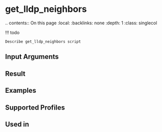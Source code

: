 

# get_lldp_neighbors

.. contents:: On this page
    :local:
    :backlinks: none
    :depth: 1
    :class: singlecol

<!-- prettier-ignore -->
!!! todo

    Describe get_lldp_neighbors script

Input Arguments
---------------

Result
------

Examples
--------

Supported Profiles
------------------

Used in
-------
